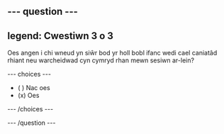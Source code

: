 --- question ---
---
legend: Cwestiwn 3 o 3
---

Oes angen i chi wneud yn siŵr bod yr holl bobl ifanc wedi cael caniatâd rhiant neu warcheidwad cyn cymryd rhan mewn sesiwn ar-lein?

--- choices ---

- ( ) Nac oes
- (x) Oes

--- /choices ---

--- /question ---
